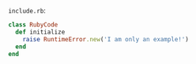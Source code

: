 <!-- >>>>>> BEGIN GENERATED FILE (include): SOURCE markdown/readme/highlight_ruby_template.md -->
<!-- >>>>>> BEGIN INCLUDED FILE (ruby): SOURCE markdown/readme/include.rb -->
```include.rb```:
```ruby
class RubyCode
  def initialize
    raise RuntimeError.new('I am only an example!')
  end
end
```
<!-- <<<<<< END INCLUDED FILE (ruby): SOURCE markdown/readme/include.rb -->
<!-- <<<<<< END GENERATED FILE (include): SOURCE markdown/readme/highlight_ruby_template.md -->
